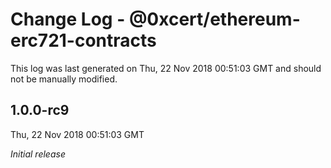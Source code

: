 # Change Log - @0xcert/ethereum-erc721-contracts

This log was last generated on Thu, 22 Nov 2018 00:51:03 GMT and should not be manually modified.

## 1.0.0-rc9
Thu, 22 Nov 2018 00:51:03 GMT

*Initial release*

